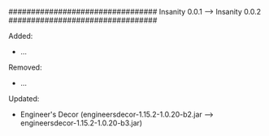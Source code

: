 #################################
Insanity 0.0.1 --> Insanity 0.0.2
#################################

Added:

* ...

Removed:

* ...

Updated:

* Engineer's Decor (engineersdecor-1.15.2-1.0.20-b2.jar --> engineersdecor-1.15.2-1.0.20-b3.jar)